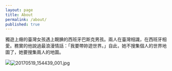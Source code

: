 ```yaml
---
layout: page
title: About
permalink: /about/
published: true
---
```

獨遊上癮的臺灣女孩遇上靦腆的西班牙巴斯克男孩。兩人在臺灣相識，在西班牙相愛。務實的他說過最浪漫情話：「我要帶妳遊世界。」自此，她不搜集個人的世界地圖了，她要搜集兩人的地圖。

![]({{site.baseurl}}/images/20170519_154439_001.jpg)![20170519_154439_001.jpg]({{site.baseurl}}/images/20170519_154439_001.jpg)

